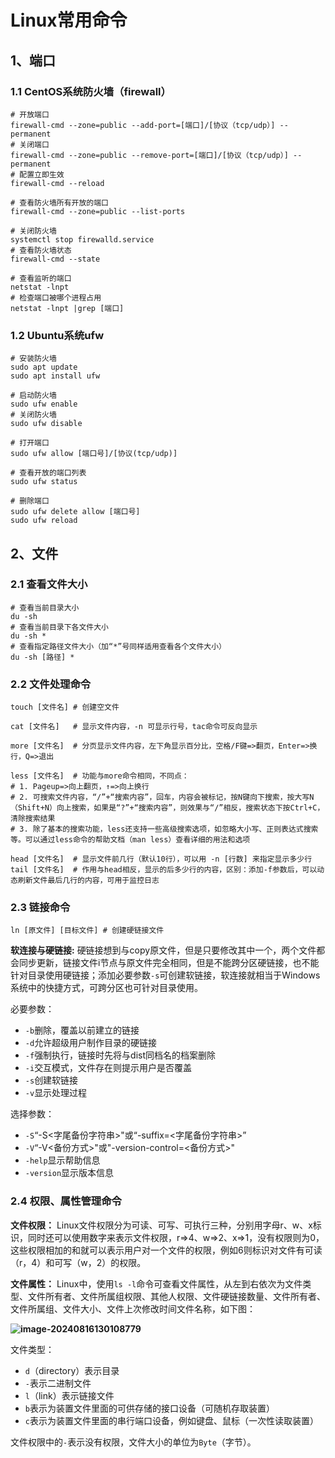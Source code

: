 # Linux常用命令

## 1、端口

### 1.1 CentOS系统防火墙（firewall）

```shell
# 开放端口
firewall-cmd --zone=public --add-port=[端口]/[协议（tcp/udp）] --permanent
# 关闭端口
firewall-cmd --zone=public --remove-port=[端口]/[协议（tcp/udp）] --permanent
# 配置立即生效
firewall-cmd --reload

# 查看防火墙所有开放的端口
firewall-cmd --zone=public --list-ports

# 关闭防火墙
systemctl stop firewalld.service
# 查看防火墙状态
firewall-cmd --state

# 查看监听的端口
netstat -lnpt
# 检查端口被哪个进程占用
netstat -lnpt |grep [端口]
```

### 1.2 Ubuntu系统ufw

```shell
# 安装防火墙
sudo apt update
sudo apt install ufw

# 启动防火墙
sudo ufw enable
# 关闭防火墙
sudo ufw disable

# 打开端口
sudo ufw allow [端口号]/[协议(tcp/udp)]

# 查看开放的端口列表
sudo ufw status

# 删除端口
sudo ufw delete allow [端口号]
sudo ufw reload
```

## 2、文件

### 2.1 查看文件大小

```shell
# 查看当前目录大小
du -sh
# 查看当前目录下各文件大小
du -sh *
# 查看指定路径文件大小（加“*”号同样适用查看各个文件大小）
du -sh [路径] *
```

### 2.2 文件处理命令

```shell
touch [文件名]	# 创建空文件

cat [文件名]	# 显示文件内容，-n 可显示行号，tac命令可反向显示

more [文件名]	# 分页显示文件内容，左下角显示百分比，空格/F键=>翻页，Enter=>换行，Q=>退出

less [文件名]	# 功能与more命令相同，不同点：
# 1. Pageup=>向上翻页，↑=>向上换行
# 2. 可搜索文件内容，“/”+“搜索内容”，回车，内容会被标记，按N键向下搜索，按大写N（Shift+N）向上搜索，如果是“?”+“搜索内容”，则效果与“/”相反，搜索状态下按Ctrl+C，清除搜索结果
# 3. 除了基本的搜索功能，less还支持一些高级搜索选项，如忽略大小写、正则表达式搜索等。可以通过less命令的帮助文档（man less）查看详细的用法和选项

head [文件名]	# 显示文件前几行（默认10行），可以用 -n [行数] 来指定显示多少行
tail [文件名]	# 作用与head相反，显示的后多少行的内容，区别：添加-f参数后，可以动态刷新文件最后几行的内容，可用于监控日志
```

### 2.3 链接命令

```shell
ln [原文件] [目标文件] # 创建硬链接文件
```

**软连接与硬链接:** 硬链接想到与copy原文件，但是只要修改其中一个，两个文件都会同步更新，链接文件i节点与原文件完全相同，但是不能跨分区硬链接，也不能针对目录使用硬链接；添加必要参数`-s`可创建软链接，软连接就相当于Windows系统中的快捷方式，可跨分区也可针对目录使用。

必要参数：

* `-b`删除，覆盖以前建立的链接
* `-d`允许超级用户制作目录的硬链接
* `-f`强制执行，链接时先将与dist同档名的档案删除
* `-i`交互模式，文件存在则提示用户是否覆盖
* `-s`创建软链接
* `-v`显示处理过程

选择参数：

* `-S`“-S<字尾备份字符串>"或“-suffix=<字尾备份字符串>”
* `-V`“-V<备份方式>"或"-version-control=<备份方式>"
* `-help`显示帮助信息
* `-version`显示版本信息

### 2.4 权限、属性管理命令

**文件权限：** Linux文件权限分为可读、可写、可执行三种，分别用字母r、w、x标识，同时还可以使用数字来表示文件权限，r=>4、w=>2、x=>1，没有权限则为0，这些权限相加的和就可以表示用户对一个文件的权限，例如6则标识对文件有可读（r，4）和可写（w，2）的权限。

**文件属性：** Linux中，使用`ls -l`命令可查看文件属性，从左到右依次为文件类型、文件所有者、文件所属组权限、其他人权限、文件硬链接数量、文件所有者、文件所属组、文件大小、文件上次修改时间文件名称，如下图：

**![image-20240816130108779](https://gitee.com/triabin/img_bed/raw/master/2024/08/16/4f38e1588f6ff17654ac5455a2bd1f8f-image-20240816130108779.png)**

文件类型：

* `d`（directory）表示目录
* `-`表示二进制文件
* `l`（link）表示链接文件
* `b`表示为装置文件里面的可供存储的接口设备（可随机存取装置）
* `c`表示为装置文件里面的串行端口设备，例如键盘、鼠标（一次性读取装置）

文件权限中的`-`表示没有权限，文件大小的单位为`Byte`（字节）。

